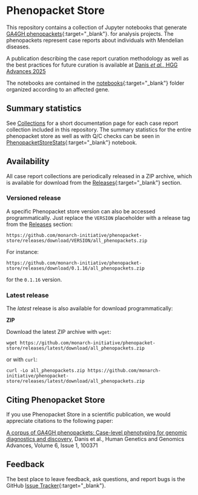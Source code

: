 # Phenopacket Store


This repository contains a collection of Jupyter notebooks that generate
[GA4GH phenopackets](https://pubmed.ncbi.nlm.nih.gov/35705716){:target="_blank"}.
for analysis projects. 
The phenopackets represent case reports about individuals with Mendelian diseases.

A publication describing the case report curation methodology
as well as the best practices for future curation is available
at [Danis *et al.*, HGG Advances 2025](https://www.cell.com/hgg-advances/fulltext/S2666-2477(24)00111-8)

The notebooks are contained in the 
[notebooks](https://github.com/monarch-initiative/phenopacket-store/tree/main/notebooks){:target="_blank"} 
folder organized according to an affected gene.


## Summary statistics

See [Collections](collections.md) for a short documentation page for each case report collection included in this repository.
The summary statistics for the entire phenopacket store as well as with Q/C checks can be seen in 
[PhenopacketStoreStats](https://github.com/monarch-initiative/phenopacket-store/tree/main/PhenopacketStoreStats.ipynb){:target="_blank"} 
notebook.

## Availability

All case report collections are periodically released in a ZIP archive,
which is available for download from the [Releases](https://github.com/monarch-initiative/phenopacket-store/releases){:target="_blank"} section.

### Versioned release

A specific Phenopacket store version can also be accessed programmatically. Just replace the `VERSION` placeholder 
with a release tag from the [Releases](https://github.com/monarch-initiative/phenopacket-store/releases) section:

```
https://github.com/monarch-initiative/phenopacket-store/releases/download/VERSION/all_phenopackets.zip
```

For instance:
```
https://github.com/monarch-initiative/phenopacket-store/releases/download/0.1.16/all_phenopackets.zip
```
for the `0.1.16` version.

### Latest release

The *latest* release is also available for download programmatically:

**ZIP**

Download the latest ZIP archive with `wget`:
```shell
wget https://github.com/monarch-initiative/phenopacket-store/releases/latest/download/all_phenopackets.zip
```

or with `curl`:
```shell
curl -Lo all_phenopackets.zip https://github.com/monarch-initiative/phenopacket-store/releases/latest/download/all_phenopackets.zip
```


## Citing Phenopacket Store

If you use Phenopacket Store in a scientific publication, we would appreciate citations to the following paper:

[A corpus of GA4GH phenopackets: Case-level phenotyping for genomic diagnostics and discovery](https://www.cell.com/hgg-advances/fulltext/S2666-2477(24)00111-8), Danis et al., Human Genetics and Genomics Advances, Volume 6, Issue 1, 100371


## Feedback

The best place to leave feedback, ask questions, and report bugs is the GitHub [Issue Tracker](https://github.com/monarch-initiative/phenopacket-store/issues){:target="_blank"}.
